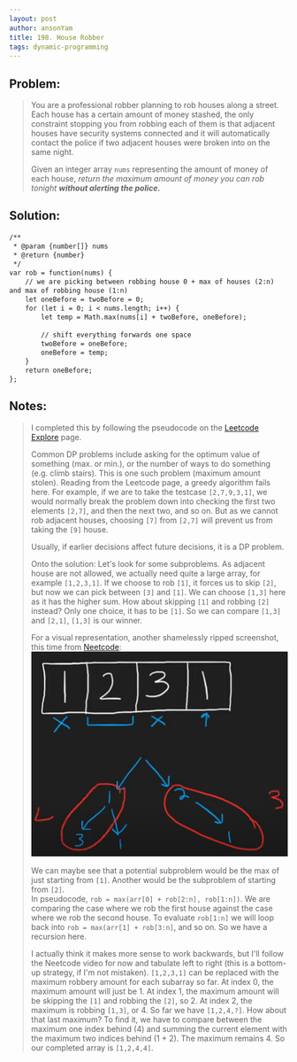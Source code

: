 ```yaml
---
layout: post
author: ansonYam
title: 198. House Robber
tags: dynamic-programming
---
```


## Problem:
> You are a professional robber planning to rob houses along a street. Each house has a certain amount of money stashed, the only constraint stopping you from robbing each of them is that adjacent houses have security systems connected and it will automatically contact the police if two adjacent houses were broken into on the same night.
> 
> Given an integer array `nums` representing the amount of money of each house, _return the maximum amount of money you can rob tonight **without alerting the police.**_

## Solution:
```
/**
 * @param {number[]} nums
 * @return {number}
 */
var rob = function(nums) {
    // we are picking between robbing house 0 + max of houses (2:n) and max of robbing house (1:n)
    let oneBefore = twoBefore = 0; 
    for (let i = 0; i < nums.length; i++) {
        let temp = Math.max(nums[i] + twoBefore, oneBefore);
        
        // shift everything forwards one space
        twoBefore = oneBefore;
        oneBefore = temp;
    }
    return oneBefore;
};
```

## Notes:
> I completed this by following the pseudocode on the [Leetcode Explore](https://leetcode.com/explore/featured/card/dynamic-programming/630/an-introduction-to-dynamic-programming/4094/) page. 
>
> Common DP problems include asking for the optimum value of something (max. or min.), or the number of ways to do something (e.g. climb stairs). This is one such problem (maximum amount stolen).
> Reading from the Leetcode page, a greedy algorithm fails here. For example, if we are to take the testcase `[2,7,9,3,1]`, we would normally break the problem down into checking the first two elements `[2,7]`, and then the next two, and so on. But as we cannot rob adjacent houses, choosing `[7]` from `[2,7]` will prevent us from taking the `[9]` house. 
> 
> Usually, if earlier decisions affect future decisions, it is a DP problem. 
>
> Onto the solution:
> Let's look for some subproblems. As adjacent house are not allowed, we actually need quite a large array, for example `[1,2,3,1]`.
> If we choose to rob `[1]`, it forces us to skip `[2]`, but now we can pick between `[3]` and `[1]`. We can choose `[1,3]` here as it has the higher sum. How about skipping `[1]` and robbing `[2]` instead? Only one choice, it has to be `[1]`. So we can compare `[1,3]` and `[2,1]`, `[1,3]` is our winner. 
>
> For a visual representation, another shamelessly ripped screenshot, this time from [Neetcode](https://www.youtube.com/watch?v=73r3KWiEvyk):
> ![Image](/assets/img/neetcode-house-robber.png)
>
> We can maybe see that a potential subproblem would be the max of just starting from `[1]`. Another would be the subproblem of starting from `[2]`.   
> In pseudocode, `rob = max(arr[0] + rob[2:n], rob[1:n])`. We are comparing the case where we rob the first house against the case where we rob the second house. To evaluate `rob[1:n]` we will loop back into `rob = max(arr[1] + rob[3:n]`, and so on. So we have a recursion here. 
>
> I actually think it makes more sense to work backwards, but I'll follow the Neetcode video for now and tabulate left to right (this is a bottom-up strategy, if I'm not mistaken).
> `[1,2,3,1]` can be replaced with the maximum robbery amount for each subarray so far. At index 0, the maximum amount will just be 1. At index 1, the maximum amount will be skipping the `[1]` and robbing the `[2]`, so 2. At index 2, the maximum is robbing `[1,3]`, or 4. So far we have `[1,2,4,?]`. How about that last maximum? To find it, we have to compare between the maximum one index behind (4) and summing the current element with the maximum two indices behind (1 + 2). The maximum remains 4. So our completed array is `[1,2,4,4]`. 